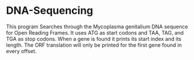 # DNA-Sequencing

This program Searches through the Mycoplasma genitalium
 DNA sequence for Open Reading Frames. It uses ATG as start codons and
 TAA, TAG, and TGA as stop codons. When a gene is found it prints its
 start index and its length. The ORF translation will only be printed
 for the first gene found in every offset.
